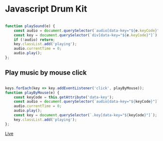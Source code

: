# Javascript Drum Kit

```Javascript

function playSound(e) {
    const audio = document.querySelector(`audio[data-key="${e.keyCode}"]`);
    const key = document.querySelector(`div[data-key="${e.keyCode}"]`);
    if (!audio) return;
    key.classList.add('playing');
    audio.currentTime = 0;
    audio.play();
};

```

## Play music by mouse click

```Javascript

keys.forEach(key => key.addEventListener('click', playByMouse));
function playByMouse(e) {
    const keyCode = this.getAttribute('data-key');
    const audio = document.querySelector(`audio[data-key="${keyCode}"]`);
    audio.currentTime = 0;
    audio.play();
    const key = document.querySelector(`.key[data-key="${keyCode}"]`);
    key.classList.add('playing');
};

```
[Live](https://elalfy404.github.io/Javascript-Drum-Kit/)
